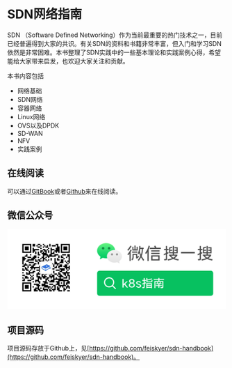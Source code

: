 # SDN网络指南

SDN （Software Defined Networking）作为当前最重要的热门技术之一，目前已经普遍得到大家的共识。有关SDN的资料和书籍非常丰富，但入门和学习SDN依然是非常困难。本书整理了SDN实践中的一些基本理论和实践案例心得，希望能给大家带来启发，也欢迎大家关注和贡献。

本书内容包括

- 网络基础
- SDN网络
- 容器网络
- Linux网络
- OVS以及DPDK
- SD-WAN
- NFV
- 实践案例


## 在线阅读

可以通过[GitBook](https://sdn.feisky.xyz)或者[Github](https://github.com/feiskyer/sdn-handbook/blob/master/SUMMARY.md)来在线阅读。

## 微信公众号

![](images/mp-qrcode.jpeg)

## 项目源码

项目源码存放于Github上，见[https://github.com/feiskyer/sdn-handbook](https://github.com/feiskyer/sdn-handbook)。
